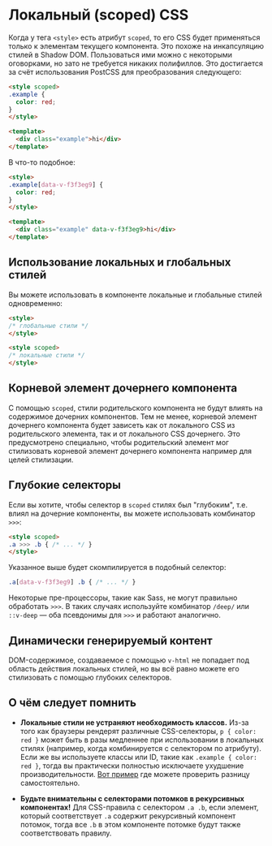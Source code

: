 # Локальный (scoped) CSS

Когда у тега `<style>` есть атрибут `scoped`, то его CSS будет применяться только к элементам текущего компонента. Это похоже на инкапсуляцию стилей в Shadow DOM. Пользоваться ими можно с некоторыми оговорками, но зато не требуется никаких полифиллов. Это достигается за счёт использования PostCSS для преобразования следующего:

``` html
<style scoped>
.example {
  color: red;
}
</style>

<template>
  <div class="example">hi</div>
</template>
```

В что-то подобное:

``` html
<style>
.example[data-v-f3f3eg9] {
  color: red;
}
</style>

<template>
  <div class="example" data-v-f3f3eg9>hi</div>
</template>
```

## Использование локальных и глобальных стилей

Вы можете использовать в компоненте локальные и глобальные стилей одновременно:

``` html
<style>
/* глобальные стили */
</style>

<style scoped>
/* локальные стили */
</style>
```

## Корневой элемент дочернего компонента

С помощью `scoped`, стили родительского компонента не будут влиять на содержимое дочерних компонентов. Тем не менее, корневой элемент дочернего компонента будет зависеть как от локального CSS из родительского элемента, так и от локального CSS дочернего. Это предусмотрено специально, чтобы родительский элемент мог стилизовать корневой элемент дочернего компонента например для целей стилизации.

## Глубокие селекторы

Если вы хотите, чтобы селектор в `scoped` стилях был "глубоким", т.е. влиял на дочерние компоненты, вы можете использовать комбинатор `>>>`:

``` html
<style scoped>
.a >>> .b { /* ... */ }
</style>
```

Указанное выше будет скомпилируется в подобный селектор:

``` css
.a[data-v-f3f3eg9] .b { /* ... */ }
```

Некоторые пре-процессоры, такие как Sass, не могут правильно обработать `>>>`. В таких случаях используйте комбинатор `/deep/` или `::v-deep` — оба псевдонимы для `>>>` и работают аналогично.

## Динамически генерируемый контент

DOM-содержимое, создаваемое с помощью `v-html` не попадает под область действия локальных стилей, но вы всё равно можете его стилизовать с помощью глубоких селекторов.

## О чём следует помнить

- **Локальные стили не устраняют необходимость классов.** Из-за того как браузеры рендерят различные CSS-селекторы, `p { color: red }` может быть в разы медленнее при использовании в локальных стилях (например, когда комбинируется с селектором по атрибуту). Если же вы используете классы или ID, такие как `.example { color: red }`, тогда вы практически полностью исключаете ухудшение производительности. [Вот пример](https://stevesouders.com/efws/css-selectors/csscreate.php) где можете проверить разницу самостоятельно.

- **Будьте внимательны с селекторами потомков в рекурсивных компонентах!** Для CSS-правила с селектором `.a .b`, если элемент, который соответствует `.a` содержит рекурсивный компонент потомок, тогда все `.b` в этом компоненте потомке будут также соответствовать правилу.
